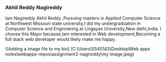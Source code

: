 
### Akhil Reddy Nagireddy

Iam Nagireddy Akhil Reddy ,Pursuing masters in Applied Computer Science at Northwest Missouri state university,I did my undergraduation 
in Computer Science and Enginnering at Lingayas University,New delhi,India.
I choose this Major because,Iam interested in Web development,Becoming a full stack web developer would likely make me happy.
 

 ![Adding a image file to my bio] (C:\Users\S545143\Desktop\Web apps notes\webapps-repos\assignment2-nagireddy\my image.jpeg)
 